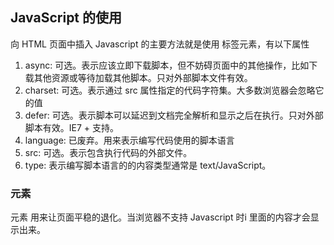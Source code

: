 ## JavaScript 的使用

向 HTML 页面中插入 Javascript 的主要方法就是使用 <script></script> 标签元素，有以下属性

1.  async: 可选。表示应该立即下载脚本，但不妨碍页面中的其他操作，比如下载其他资源或等待加载其他脚本。只对外部脚本文件有效。
2.  charset: 可选。表示通过 src 属性指定的代码字符集。大多数浏览器会忽略它的值
3.  defer: 可选。表示脚本可以延迟到文档完全解析和显示之后在执行。只对外部脚本有效。IE7 + 支持。
4.  language: 已废弃。用来表示编写代码使用的脚本语言
5.  src: 可选。表示包含执行代码的外部文件。
6.  type: 表示编写脚本语言的的内容类型通常是 text/JavaScript。

### <noscript> 元素

<noscript> 元素 用来让页面平稳的退化。当浏览器不支持 Javascript 时<noscript>i 里面的内容才会显示出来。
